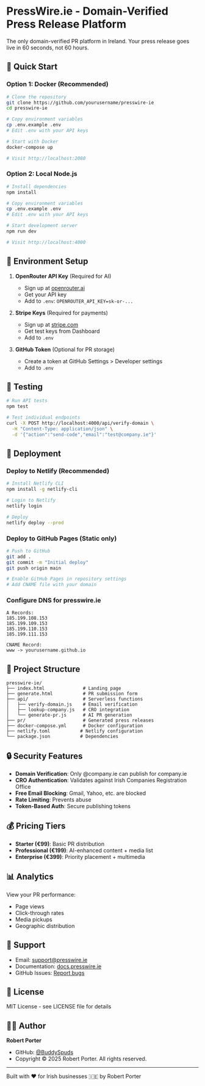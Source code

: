# PressWire.ie - Domain-Verified Press Release Platform

The only domain-verified PR platform in Ireland. Your press release goes live in 60 seconds, not 60 hours.

## 🚀 Quick Start

### Option 1: Docker (Recommended)
```bash
# Clone the repository
git clone https://github.com/yourusername/presswire-ie
cd presswire-ie

# Copy environment variables
cp .env.example .env
# Edit .env with your API keys

# Start with Docker
docker-compose up

# Visit http://localhost:2080
```

### Option 2: Local Node.js
```bash
# Install dependencies
npm install

# Copy environment variables
cp .env.example .env
# Edit .env with your API keys

# Start development server
npm run dev

# Visit http://localhost:4000
```

## 📝 Environment Setup

1. **OpenRouter API Key** (Required for AI)
   - Sign up at [openrouter.ai](https://openrouter.ai)
   - Get your API key
   - Add to `.env`: `OPENROUTER_API_KEY=sk-or-...`

2. **Stripe Keys** (Required for payments)
   - Sign up at [stripe.com](https://stripe.com)
   - Get test keys from Dashboard
   - Add to `.env`

3. **GitHub Token** (Optional for PR storage)
   - Create a token at GitHub Settings > Developer settings
   - Add to `.env`

## 🧪 Testing

```bash
# Run API tests
npm test

# Test individual endpoints
curl -X POST http://localhost:4000/api/verify-domain \
  -H "Content-Type: application/json" \
  -d '{"action":"send-code","email":"test@company.ie"}'
```

## 🚢 Deployment

### Deploy to Netlify (Recommended)
```bash
# Install Netlify CLI
npm install -g netlify-cli

# Login to Netlify
netlify login

# Deploy
netlify deploy --prod
```

### Deploy to GitHub Pages (Static only)
```bash
# Push to GitHub
git add .
git commit -m "Initial deploy"
git push origin main

# Enable GitHub Pages in repository settings
# Add CNAME file with your domain
```

### Configure DNS for presswire.ie
```
A Records:
185.199.108.153
185.199.109.153
185.199.110.153
185.199.111.153

CNAME Record:
www -> yourusername.github.io
```

## 📁 Project Structure

```
presswire-ie/
├── index.html              # Landing page
├── generate.html           # PR submission form
├── api/                    # Serverless functions
│   ├── verify-domain.js    # Email verification
│   ├── lookup-company.js   # CRO integration
│   └── generate-pr.js      # AI PR generation
├── pr/                     # Generated press releases
├── docker-compose.yml      # Docker configuration
├── netlify.toml           # Netlify configuration
└── package.json           # Dependencies
```

## 🔒 Security Features

- **Domain Verification**: Only @company.ie can publish for company.ie
- **CRO Authentication**: Validates against Irish Companies Registration Office
- **Free Email Blocking**: Gmail, Yahoo, etc. are blocked
- **Rate Limiting**: Prevents abuse
- **Token-Based Auth**: Secure publishing tokens

## 💰 Pricing Tiers

- **Starter (€99)**: Basic PR distribution
- **Professional (€199)**: AI-enhanced content + media list
- **Enterprise (€399)**: Priority placement + multimedia

## 📊 Analytics

View your PR performance:
- Page views
- Click-through rates
- Media pickups
- Geographic distribution

## 🤝 Support

- Email: support@presswire.ie
- Documentation: [docs.presswire.ie](https://docs.presswire.ie)
- GitHub Issues: [Report bugs](https://github.com/yourusername/presswire-ie/issues)

## 📜 License

MIT License - see LICENSE file for details

## 👨‍💻 Author

**Robert Porter**
- GitHub: [@BuddySpuds](https://github.com/BuddySpuds)
- Copyright © 2025 Robert Porter. All rights reserved.

---

Built with ❤️ for Irish businesses 🇮🇪 by Robert Porter